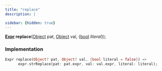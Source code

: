 ```yaml
---
title: "replace"
description: |

sidebar: {hidden: true}
---
```

<span class="dart-code"><strong>[Expr] replace</strong>(<span class="nobr">[Object] pat</span>, <span class="nobr">[Object] val</span>, {<span class="nobr">[bool] <i>literal</i></span>});</span>


### Implementation
```dart
Expr replace(Object? pat, Object? val, {bool literal = false}) =>
      expr.strReplace(pat: pat.expr, val: val.expr, literal: literal);
```

[Expr]: /reference/classes/expr/
[Object]: https://api.flutter.dev/flutter/dart-core/Object-class.html
[bool]: https://api.flutter.dev/flutter/dart-core/bool-class.html